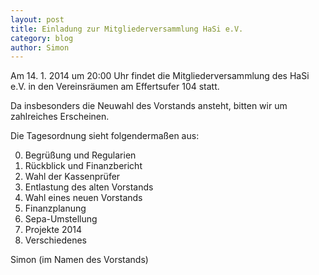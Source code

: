```yaml
---
layout: post
title: Einladung zur Mitgliederversammlung HaSi e.V.
category: blog
author: Simon
---
```


Am 14. 1. 2014 um 20:00 Uhr findet die Mitgliederversammlung des
HaSi e.V. in den Vereinsräumen am Effertsufer 104 statt.

Da insbesonders die Neuwahl des Vorstands ansteht, bitten wir um
zahlreiches Erscheinen.

<!-- break -->

Die Tagesordnung sieht folgendermaßen aus:

0. Begrüßung und Regularien
1. Rückblick und Finanzbericht
2. Wahl der Kassenprüfer
3. Entlastung des alten Vorstands
4. Wahl eines neuen Vorstands
5. Finanzplanung
6. Sepa-Umstellung
7. Projekte 2014
8. Verschiedenes

Simon (im Namen des Vorstands)


